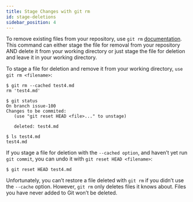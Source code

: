 ```yaml
---
title: Stage Changes with git rm
id: stage-deletions
sidebar_position: 4
---
```


To remove existing files from your repository, use `git rm` [documentation](https://git-scm.com/docs/git-rm). This command can either stage the file for removal from your repository AND delete it from your working directory or just stage the file for deletion and leave it in your working directory.

To stage a file for deletion and remove it from your working directory, `use git rm <filename>`:

```
$ git rm --cached test4.md
rm 'test4.md'

$ git status
On branch issue-100
Changes to be commited:
   (use "git reset HEAD <file>..." to unstage)

   deleted: test4.md

$ ls test4.md
test4.md

```

If you stage a file for deletion with the `--cached option`, and haven’t yet run `git commit`, you can undo it with `git reset HEAD <filename>`:

```
$ git reset HEAD test4.md
```

Unfortunately, you can’t restore a file deleted with `git rm` if you didn’t use the `--cache` option. However, `git rm` only deletes files it knows about. Files you have never added to Git won’t be deleted.
